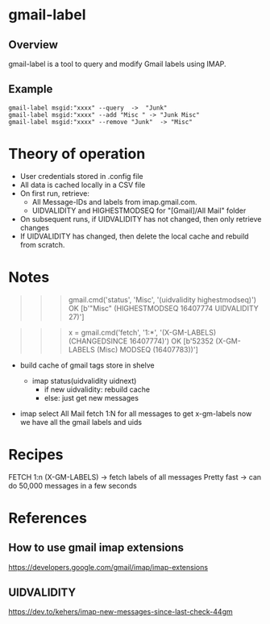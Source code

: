 # gmail-label

## Overview

gmail-label is a tool to query and modify Gmail labels using IMAP.

## Example

    gmail-label msgid:"xxxx" --query  ->  "Junk"
    gmail-label msgid:"xxxx" --add "Misc " -> "Junk Misc"
    gmail-label msgid:"xxxx" --remove "Junk"  -> "Misc"

# Theory of operation

- User credentials stored in .config file
- All data is cached locally in a CSV file
- On first run, retrieve:
  - All Message-IDs and labels from imap.gmail.com.
  - UIDVALIDITY and HIGHESTMODSEQ for "[Gmail]/All Mail" folder
- On subsequent runs, if UIDVALIDITY has not changed, then only retrieve changes
- If UIDVALIDITY has changed, then delete the local cache and rebuild from scratch.


# Notes

>>> gmail.cmd('status', 'Misc', '(uidvalidity highestmodseq)')
OK [b'"Misc" (HIGHESTMODSEQ 16407774 UIDVALIDITY 27)']

>>> x = gmail.cmd('fetch', '1:*', '(X-GM-LABELS) (CHANGEDSINCE 16407774)')
OK [b'52352 (X-GM-LABELS (Misc) MODSEQ (16407783))']

- build cache of gmail tags store in shelve
  - imap status(uidvalidity uidnext)
    - if new uidvalidity: rebuild cache
    - else: just get new messages

- imap
  select All Mail
  fetch 1:N for all messages to get x-gm-labels
  now we have all the gmail labels and uids


# Recipes

FETCH 1:n (X-GM-LABELS) -> fetch labels of all messages
Pretty fast -> can do 50,000 messages in a few seconds


# References

## How to use gmail imap extensions
https://developers.google.com/gmail/imap/imap-extensions

## UIDVALIDITY
https://dev.to/kehers/imap-new-messages-since-last-check-44gm
